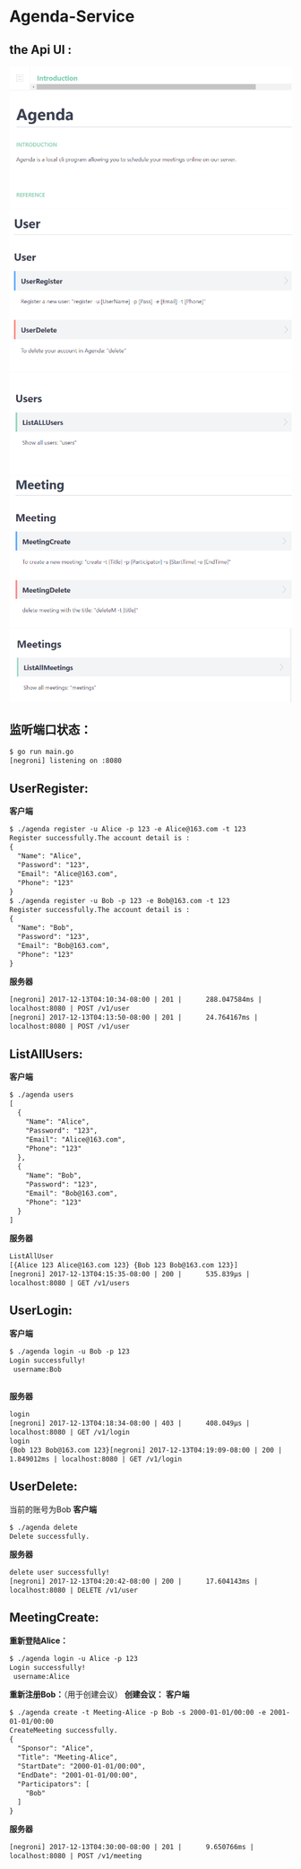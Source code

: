 # Agenda-Service

## **the Api UI :**</br>
![Image text](https://github.com/retoruto/Agenda-Service/blob/master/photos/1.png)
![Image text](https://github.com/retoruto/Agenda-Service/blob/master/photos/2.png)
![Image text](https://github.com/retoruto/Agenda-Service/blob/master/photos/3.png)
![Image text](https://github.com/retoruto/Agenda-Service/blob/master/photos/4.png)
![Image text](https://github.com/retoruto/Agenda-Service/blob/master/photos/5.png)

## **监听端口状态：**</br>
```
$ go run main.go
[negroni] listening on :8080

```
## **UserRegister:**</br>
**客户端**
```
$ ./agenda register -u Alice -p 123 -e Alice@163.com -t 123
Register successfully.The account detail is :
{
  "Name": "Alice",
  "Password": "123",
  "Email": "Alice@163.com",
  "Phone": "123"
}
$ ./agenda register -u Bob -p 123 -e Bob@163.com -t 123
Register successfully.The account detail is :
{
  "Name": "Bob",
  "Password": "123",
  "Email": "Bob@163.com",
  "Phone": "123"
}

```
**服务器**
```
[negroni] 2017-12-13T04:10:34-08:00 | 201 | 	 288.047584ms | localhost:8080 | POST /v1/user 
[negroni] 2017-12-13T04:13:50-08:00 | 201 | 	 24.764167ms | localhost:8080 | POST /v1/user 

```
## **ListAllUsers:**</br>
**客户端**
```
$ ./agenda users
[
  {
    "Name": "Alice",
    "Password": "123",
    "Email": "Alice@163.com",
    "Phone": "123"
  },
  {
    "Name": "Bob",
    "Password": "123",
    "Email": "Bob@163.com",
    "Phone": "123"
  }
]

```
**服务器**
```
ListAllUser
[{Alice 123 Alice@163.com 123} {Bob 123 Bob@163.com 123}]
[negroni] 2017-12-13T04:15:35-08:00 | 200 | 	 535.839µs | localhost:8080 | GET /v1/users 

```
## **UserLogin:**</br>
**客户端**
```
$ ./agenda login -u Bob -p 123
Login successfully!
 username:Bob


```
**服务器**
```
login
[negroni] 2017-12-13T04:18:34-08:00 | 403 | 	 408.049µs | localhost:8080 | GET /v1/login 
login
{Bob 123 Bob@163.com 123}[negroni] 2017-12-13T04:19:09-08:00 | 200 | 	 1.849012ms | localhost:8080 | GET /v1/login 

```
## **UserDelete:**</br>
当前的账号为Bob
**客户端**
```
$ ./agenda delete
Delete successfully.

```
**服务器**
```
delete user successfully!
[negroni] 2017-12-13T04:20:42-08:00 | 200 | 	 17.604143ms | localhost:8080 | DELETE /v1/user 
```
## **MeetingCreate:**</br>
**重新登陆Alice：**
```
$ ./agenda login -u Alice -p 123
Login successfully!
 username:Alice

```
**重新注册Bob：**（用于创建会议）
**创建会议：**
**客户端**
```
$ ./agenda create -t Meeting-Alice -p Bob -s 2000-01-01/00:00 -e 2001-01-01/00:00
CreateMeeting successfully. 
{
  "Sponsor": "Alice",
  "Title": "Meeting-Alice",
  "StartDate": "2000-01-01/00:00",
  "EndDate": "2001-01-01/00:00",
  "Participators": [
    "Bob"
  ]
}

```
**服务器**
```
[negroni] 2017-12-13T04:30:00-08:00 | 201 | 	 9.650766ms | localhost:8080 | POST /v1/meeting 

```

